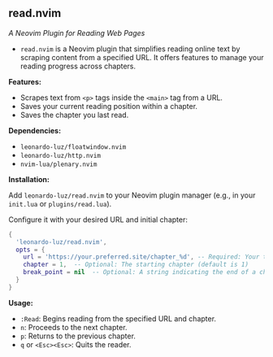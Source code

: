 ## read.nvim

*A Neovim Plugin for Reading Web Pages*

* `read.nvim` is a Neovim plugin that simplifies reading online text by scraping content from a specified URL.  It offers features to manage your reading progress across chapters.

**Features:**

* Scrapes text from `<p>` tags inside the `<main>` tag from a URL.
* Saves your current reading position within a chapter.
* Saves the chapter you last read.

**Dependencies:**

* `leonardo-luz/floatwindow.nvim`
* `leonardo-luz/http.nvim`
* `nvim-lua/plenary.nvim`

**Installation:**

Add `leonardo-luz/read.nvim` to your Neovim plugin manager (e.g., in your `init.lua` or `plugins/read.lua`).

Configure it with your desired URL and initial chapter:

```lua
{
  'leonardo-luz/read.nvim',
  opts = {
    url = 'https://your.preferred.site/chapter_%d', -- Required: Your target URL. Replace the chapter number with %d, e.g., "example://example_book_chapter_123.com" should be "example://example_book_chapter_%d.com"
    chapter = 1,  -- Optional: The starting chapter (default is 1)
    break_point = nil  -- Optional: A string indicating the end of a chapter (default is nil)
  }
}
```

**Usage:**

* `:Read`: Begins reading from the specified URL and chapter.
* `n`: Proceeds to the next chapter.
* `p`: Returns to the previous chapter.
* `q` or `<Esc><Esc>`: Quits the reader.
